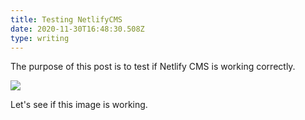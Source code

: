 ```yaml
---
title: Testing NetlifyCMS
date: 2020-11-30T16:48:30.508Z
type: writing
---
```

The purpose of this post is to test if Netlify CMS is working correctly.

![](/img/taming-home.png)

Let's see if this image is working.